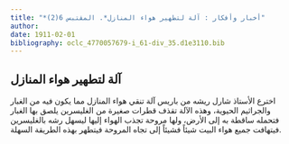 ```yaml
---
title: "*أخبار وأفكار : آلة لتطهير هواء المنازل*. المقتبس 6(2)"
author: 
date: 1911-02-01
bibliography: oclc_4770057679-i_61-div_35.d1e3110.bib
---
```




##  آلة لتطهير هواء المنازل 


 اخترع الأستاذ  شارل  ريشه  من  باريس  آلة تنقي هواء المنازل مما يكون فيه من   الغبار والجراثيم الحيوية، وهذه الآلة تقذف قطرات صغيرة من الغليسرين يلصق بها الغبار فتحمله ساقطة به إلى الأرض، ولها مروحة تجذب الهواء إليها ليسهل رشه بالغليسرين فيتهافت جميع هواء البيت شيئاً فشيئاً إلى تجاه المروحة فيتطهر بهذه الطريقة السهلة. 
